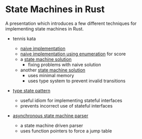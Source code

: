 # State Machines in Rust

A presentation which introduces a few different techniques for implementing state machines in Rust.

- tennis kata
    - [naive implementation](src/bin/tennis_naive.rs)
    - [naive implementation using enumeration](src/bin/tennis_naive_enum.rs) for score
    - a [state machine solution](src/bin/tennis_sm4.rs)
        - fixing problems with naive solution
    - another [state machine solution](src/bin/tennis_sm20.rs)
        - uses minimal memory
        - uses type system to prevent invalid transitions

- [type state pattern](src/bin/type_state_pattern.rs)
    - useful idiom for implementing stateful interfaces
    - prevents incorrect use of stateful interfaces

- [asynchronous state machine parser](src/bin/asm_parser.rs)
    - a state machine driven parser
    - uses function pointers to force a jump table
